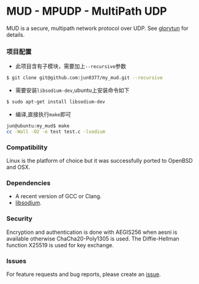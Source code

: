 # MUD - MPUDP - MultiPath UDP

MUD is a secure, multipath network protocol over UDP.
See [glorytun](https://github.com/angt/glorytun) for details.

### 项目配置
- 此项目含有子模块，需要加上`--recursive`参数
```bash
$ git clone git@github.com:jun0377/my_mud.git --recursive
```
- 需要安装`libsodium-dev`,ubuntu上安装命令如下
```bash
$ sudo apt-get install libsodium-dev
```
- 编译,直接执行`make`即可
```bash
jun@ubuntu:my_mud$ make
cc -Wall -O2 -o test test.c -lsodium
```

### Compatibility

Linux is the platform of choice but it was successfully ported to OpenBSD and OSX.

### Dependencies

 * A recent version of GCC or Clang.
 * [libsodium](https://github.com/jedisct1/libsodium).

### Security

Encryption and authentication is done with AEGIS256 when aesni is available otherwise ChaCha20-Poly1305 is used.
The Diffie-Hellman function X25519 is used for key exchange.

### Issues

For feature requests and bug reports, please create an [issue](https://github.com/angt/mud/issues).
